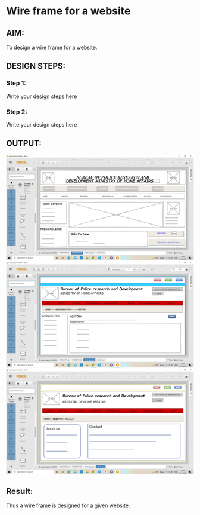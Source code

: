 # Wire frame for a website

## AIM:
To design a wire frame for a website.

## DESIGN STEPS:

### Step 1:
Write your design steps here 

### Step 2:
Write your design steps here

## OUTPUT:
![output](./s1.png)
![output](./s2.png)
![output](./s3.png)


## Result:
Thus a wire frame is designed for a given website.

